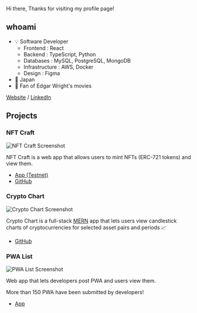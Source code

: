 Hi there, Thanks for visiting my profile page!

## whoami
- 💡 Software Developer
    - Frontend : React
    - Backend : TypeScript, Python
    - Databases : MySQL, PostgreSQL, MongoDB
    - Infrastructure : AWS, Docker
    - Design : Figma
- 📍 Japan
- 🎥 Fan of Edgar Wright's movies

[Website](https://masakifukunishi.site) / [LinkedIn](https://www.linkedin.com/in/masaki-fukunishi)


## Projects
### NFT Craft
![NFT Craft Screenshot](https://github.com/masakifukunishi/nft-craft/assets/42294938/374e3b0b-6af6-4e60-a4a1-ee3e3148c6cf)

NFT Craft is a web app that allows users to mint NFTs (ERC-721 tokens) and view them.

- [App (Testnet)](https://nft-craft-ten.vercel.app/)
- [GitHub](https://github.com/masakifukunishi/nft-craft)

### Crypto Chart
![Crypto Chart Screenshot](https://github.com/masakifukunishi/crypto-chart/assets/42294938/90eeb254-a569-48fc-ab90-15a5ee57791f)

Crypto Chart is a full-stack [MERN](https://www.geeksforgeeks.org/mern-stack/) app that lets users view candlestick charts of cryptocurrencies for selected asset pairs and periods 📈

- [GitHub](https://github.com/masakifukunishi/crypto-chart)

### PWA List
![PWA List Screenshot](https://github.com/masakifukunishi/masakifukunishi/assets/42294938/c6cdb3ef-0ec6-4cb4-b668-81f716afbb19)

Web app that lets developers post PWA and users view them.

More than 150 PWA have been submitted by developers!

- [App](https://pwalist.app)